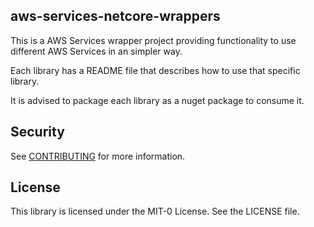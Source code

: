 ## aws-services-netcore-wrappers

This is a AWS Services wrapper project providing functionality to use different AWS Services in an simpler way.

Each library has a README file that describes how to use that specific library.

It is advised to package each library as a nuget package to consume it.

## Security

See [CONTRIBUTING](CONTRIBUTING.md#security-issue-notifications) for more information.

## License

This library is licensed under the MIT-0 License. See the LICENSE file.

